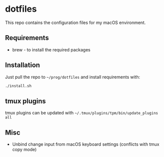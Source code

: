# dotfiles

This repo contains the configuration files for my macOS environment.

## Requirements

- brew - to install the required packages

## Installation

Just pull the repo to `~/prog/dotfiles` and install requirements with:

```sh
./install.sh
```

## tmux plugins

tmux plugins can be updated with
`~/.tmux/plugins/tpm/bin/update_plugins all`

## Misc

- Unbind change input from macOS keyboard settings (conflicts with tmux copy mode)
